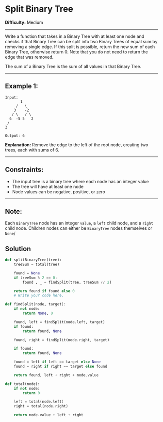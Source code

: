# Split Binary Tree

**Difficulty:** Medium

---

Write a function that takes in a Binary Tree with at least one node and checks
if that Binary Tree can be split into two Binary Trees of equal sum by removing
a single edge. If this split is possible, return the new sum of each Binary
Tree, otherwise return 0. Note that you do not need to return the edge that was
removed.

The sum of a Binary Tree is the sum of all values in that Binary Tree.

---

## Example 1:

```
Input:
       1
     /   \
    3    -2
   / \   / \
  6  -5 5   2
 /
2
```

```
Output: 6
```

**Explanation:** Remove the edge to the left of the root node, creating two
trees, each with sums of 6.

---

## Constraints:

- The input tree is a binary tree where each node has an integer value
- The tree will have at least one node
- Node values can be negative, positive, or zero

---

## Note:

Each `BinaryTree` node has an integer `value`, a `left` child node, and a
`right` child node. Children nodes can either be `BinaryTree` nodes themselves
or `None`/

## Solution

```python
def splitBinaryTree(tree):
    treeSum = total(tree)

    found = None
    if treeSum % 2 == 0:
        found , _ = findSplit(tree, treeSum // 2)

    return found if found else 0
    # Write your code here.

def findSplit(node, target):
    if not node:
        return None, 0

    found, left = findSplit(node.left, target)
    if found:
        return found, None

    found, right = findSplit(node.right, target)

    if found:
        return found, None

    found = left if left == target else None
    found = right if right == target else found

    return found, left + right + node.value

def total(node):
    if not node:
        return 0

    left = total(node.left)
    right = total(node.right)

    return node.value + left + right
```
